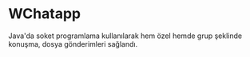 # WChatapp
Java'da soket programlama kullanılarak hem özel hemde grup şeklinde konuşma, dosya gönderimleri sağlandı.
